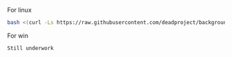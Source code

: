 For linux 
```bash
bash <(curl -Ls https://raw.githubusercontent.com/deadproject/backgrounds/main/BgScript.sh)
```
For win
```ps1
Still underwork
```
